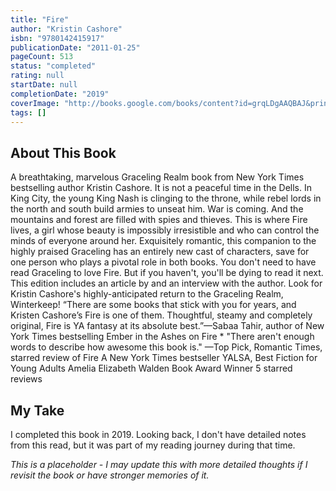 ```yaml
---
title: "Fire"
author: "Kristin Cashore"
isbn: "9780142415917"
publicationDate: "2011-01-25"
pageCount: 513
status: "completed"
rating: null
startDate: null
completionDate: "2019"
coverImage: "http://books.google.com/books/content?id=grqLDgAAQBAJ&printsec=frontcover&img=1&zoom=1&source=gbs_api"
tags: []
---
```


## About This Book

A breathtaking, marvelous Graceling Realm book from New York Times bestselling author Kristin Cashore. It is not a peaceful time in the Dells. In King City, the young King Nash is clinging to the throne, while rebel lords in the north and south build armies to unseat him. War is coming. And the mountains and forest are filled with spies and thieves. This is where Fire lives, a girl whose beauty is impossibly irresistible and who can control the minds of everyone around her. Exquisitely romantic, this companion to the highly praised Graceling has an entirely new cast of characters, save for one person who plays a pivotal role in both books. You don't need to have read Graceling to love Fire. But if you haven't, you'll be dying to read it next. This edition includes an article by and an interview with the author. Look for Kristin Cashore's highly-anticipated return to the Graceling Realm, Winterkeep! “There are some books that stick with you for years, and Kristen Cashore’s Fire is one of them. Thoughtful, steamy and completely original, Fire is YA fantasy at its absolute best.”—Sabaa Tahir, author of New York Times bestselling Ember in the Ashes on Fire * "There aren't enough words to describe how awesome this book is." —Top Pick, Romantic Times, starred review of Fire A New York Times bestseller YALSA, Best Fiction for Young Adults Amelia Elizabeth Walden Book Award Winner 5 starred reviews

## My Take

I completed this book in 2019. Looking back, I don't have detailed notes from this read, but it was part of my reading journey during that time.

*This is a placeholder - I may update this with more detailed thoughts if I revisit the book or have stronger memories of it.*
